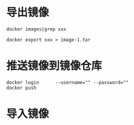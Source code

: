 # 导出镜像

```
docker images|grep xxx
```



```
docker export xxx > image-1.tar
```



# 推送镜像到镜像仓库

```
docker login      --username="" --password=""
docker push     
```



# 导入镜像

```

```


